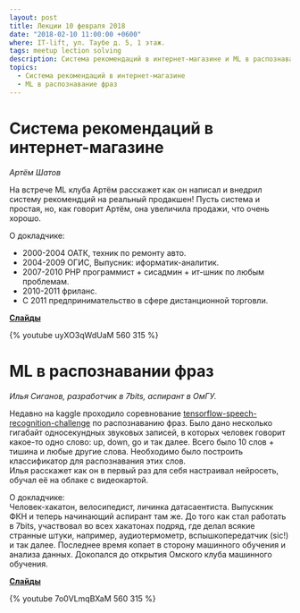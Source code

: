 ```yaml
---
layout: post
title: Лекции 10 февраля 2018
date: "2018-02-10 11:00:00 +0600"
where: IT-lift, ул. Таубе д. 5, 1 этаж.
tags: meetup lection solving
description: Система рекомендаций в интернет-магазине и ML в распознавание фраз
topics:
  - Система рекомендаций в интернет-магазине
  - ML в распознавание фраз
---
```


# Система рекомендаций в интернет-магазине

_Артём Шатов_

На встрече ML клуба Артём расскажет как он написал и внедрил систему рекомендций на реальный продакшен! Пусть система и простая, но, как говорит Артём, она увеличила продажи, что очень хорошо.

О докладчике:  
- 2000-2004 ОАТК, техник по ремонту авто. 
- 2004-2009 ОГИС, Выпусник: иформатик-аналитик. 
- 2007-2010 PHP программист + сисадмин + ит-шник по любым проблемам. 
- 2010-2011 фриланс. 
- С 2011 предпринимательство в сфере дистанционной торговли.

**[Слайды](/assets/presentations/2018-02-10-recomendations-shatov-artem.pdf)**

{% youtube uyXO3qWdUaM 560 315 %}

# ML в распознавании фраз

_Илья Сиганов, разработчик в 7bits, аспирант в ОмГУ._

Недавно на kaggle проходило соревнование [tensorflow-speech-recognition-challenge](https://www.kaggle.com/c/tensorflow-speech-recognition-challenge#description) по распознаванию фраз. Было дано несколько гигабайт односекундных звуковых записей, в которых человек говорит какое-то одно слово: up, down, go и так далее. Всего было 10 слов + тишина и любые другие слова. Необходимо было построить классификатор для распознавания этих слов.  
Илья расскажет как он в первый раз для себя настраивал нейросеть, обучал её на облаке с видеокартой.

О докладчике:  
Человек-хакатон, велосипедист, личинка датасаентиста. Выпускник ФКН и теперь начинающий аспирант там же. До того как стал работать в 7bits, участвовал во всех хакатонах подряд, где делал всякие странные штуки, например, аудиотермометр, вспышкопередатчик (sic!) и так далее. Последнее время копает в сторону машинного обучения и анализа данных. Докопался до открытия Омского клуба машинного обучения.

**[Слайды](/assets/presentations/2018-02-10-kaggle-speech-siganov-ilya.pdf)**

{% youtube 7o0VLmqBXaM 560 315 %}